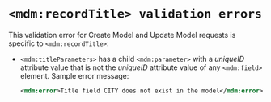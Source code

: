 # `<mdm:recordTitle> validation errors` 

<head>
  <meta name="guidename" content="DataHub"/>
  <meta name="context" content="GUID-3399ae58-d8cf-40e1-a52d-13c7fdde0813"/>
</head>


This validation error for Create Model and Update Model requests is specific to `<mdm:recordTitle>`:

-   `<mdm:titleParameters>` has a child `<mdm:parameter>` with a *uniqueID* attribute value that is not the *uniqueID* attribute value of any `<mdm:field>` element. Sample error message:

    ``` xml
    <mdm:error>Title field CITY does not exist in the model</mdm:error>
    ```